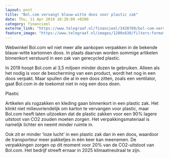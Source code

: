 ```yaml
---
layout: post
title: "Bol.com vervangt blauw-witte doos voor plastic zak"
date: Thu, 11 Apr 2019 10:20:09 +0200
category: financieel
externe_link: "https://www.telegraaf.nl/financieel/3428769/bol-com-vervangt-blauw-witte-doos-voor-plastic-zak"
feature_image: "https://www.telegraaf.nl/images/1200x630/filters:format(jpeg):quality(80)/cdn-kiosk-api.telegraaf.nl/251e1608-5c57-11e9-950a-02c309bc01c1.jpg"
---
```


<p class="intro">Webwinkel Bol.com wil niet meer alle aankopen verpakken in de bekende blauw-witte kartonnen doos. In plaats daarvan worden sommige artikelen binnenkort verstuurd in een zak van gerecycled plastic.</p> <p>In 2019 hoopt Bol.com al 3,5 miljoen minder dozen te gebruiken. Alleen als het nodig is voor de bescherming van een product, wordt het nog in een doos verpakt. Maar spullen die al in een doos zitten, zoals een ventilator, gaat Bol.com in de toekomst niet in nóg een doos doen.</p><p>Plastic</p><p>Artikelen als rugzakken en kleding gaan binnenkort in een plastic zak. Het klinkt niet milieuvriendelijk om karton te vervangen voor plastic, maar Bol.com heeft laten uitzoeken dat de plastic zakken voor een 90% lagere uitstoot van CO2 zouden moeten zorgen. Het verpakkingsmateriaal is namelijk lichter en neemt minder ruimte in.</p><p>Ook zit er minder ’loze lucht’ in een plastic zak dan in een doos, waardoor de transporteur meer pakketjes in één keer kan meenemen. De verpakkingen zorgen op dit moment voor 20% van de CO2-uitstoot van Bol.com. Het bedrijf streeft ernaar in 2025 klimaatneutraal te zijn.</p>
